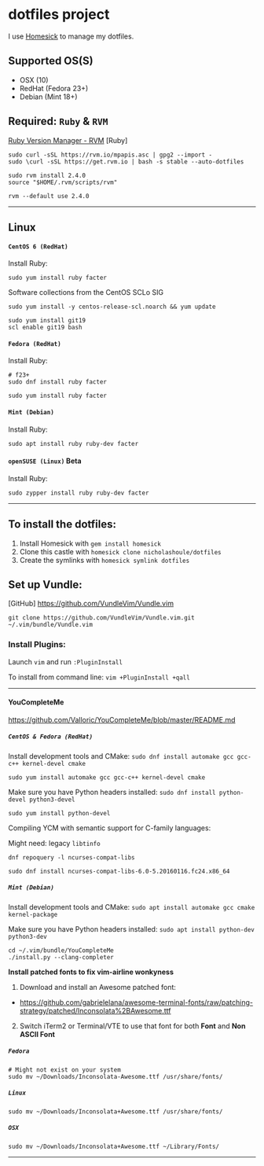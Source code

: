 # dotfiles project

I use [Homesick](https://github.com/technicalpickles/homesick) to manage my dotfiles.

## Supported OS(S)
- OSX (10)
- RedHat (Fedora 23+)
- Debian (Mint 18+)

## Required: `Ruby` & `RVM`

[Ruby Version Manager - RVM](https://rvm.io/)
[Ruby]

```
sudo curl -sSL https://rvm.io/mpapis.asc | gpg2 --import -
sudo \curl -sSL https://get.rvm.io | bash -s stable --auto-dotfiles
```

```
sudo rvm install 2.4.0
source "$HOME/.rvm/scripts/rvm"
```

```
rvm --default use 2.4.0
```

-----

## Linux

#### `CentOS 6 (RedHat)`

Install Ruby:

```
sudo yum install ruby facter
```

Software collections from the CentOS SCLo SIG

```
sudo yum install -y centos-release-scl.noarch && yum update
```

```
sudo yum install git19
scl enable git19 bash
```

#### `Fedora (RedHat)`

Install Ruby:

```
# f23+
sudo dnf install ruby facter
```

```
sudo yum install ruby facter
```

#### `Mint (Debian)`

Install Ruby:

```
sudo apt install ruby ruby-dev facter
```

#### `openSUSE (Linux)` Beta

Install Ruby:

```
sudo zypper install ruby ruby-dev facter
```

-----

## To install the dotfiles:
1. Install Homesick with `gem install homesick`
2. Clone this castle with `homesick clone nicholashoule/dotfiles`
3. Create the symlinks with `homesick symlink dotfiles`

## Set up Vundle:

[GitHub]
https://github.com/VundleVim/Vundle.vim

```
git clone https://github.com/VundleVim/Vundle.vim.git ~/.vim/bundle/Vundle.vim
```

### Install Plugins:

Launch `vim` and run `:PluginInstall`

To install from command line: `vim +PluginInstall +qall`

-----

#### YouCompleteMe

https://github.com/Valloric/YouCompleteMe/blob/master/README.md

##### `CentOS & Fedora (RedHat)`

Install development tools and CMake: `sudo dnf install automake gcc gcc-c++ kernel-devel cmake`

`sudo yum install automake gcc gcc-c++ kernel-devel cmake`

Make sure you have Python headers installed: `sudo dnf install python-devel python3-devel`

`sudo yum install python-devel`

Compiling YCM with semantic support for C-family languages:

Might need: legacy `libtinfo`

`dnf repoquery -l ncurses-compat-libs`

`sudo dnf install ncurses-compat-libs-6.0-5.20160116.fc24.x86_64`

##### `Mint (Debian)`

Install development tools and CMake: `sudo apt install automake gcc cmake kernel-package`

Make sure you have Python headers installed: `sudo apt install python-dev python3-dev`

```
cd ~/.vim/bundle/YouCompleteMe
./install.py --clang-completer
```

**Install patched fonts to fix vim-airline wonkyness**

1. Download and install an Awesome patched font:
  - https://github.com/gabrielelana/awesome-terminal-fonts/raw/patching-strategy/patched/Inconsolata%2BAwesome.ttf
2. Switch iTerm2 or Terminal/VTE to use that font for both **Font** and **Non ASCII Font**

##### `Fedora`

```
# Might not exist on your system
sudo mv ~/Downloads/Inconsolata-Awesome.ttf /usr/share/fonts/
```

##### `Linux`

```
sudo mv ~/Downloads/Inconsolata+Awesome.ttf /usr/share/fonts/
```

##### `OSX`
```
sudo mv ~/Downloads/Inconsolata+Awesome.ttf ~/Library/Fonts/
```

-----
